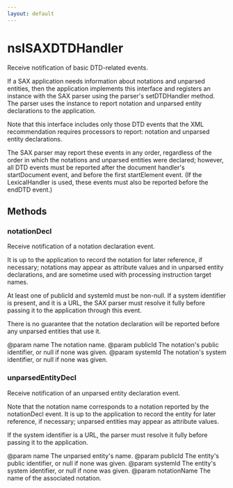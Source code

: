 ```yaml
---
layout: default
---
```


# nsISAXDTDHandler #

Receive notification of basic DTD-related events.

If a SAX application needs information about notations and
unparsed entities, then the application implements this interface
and registers an instance with the SAX parser using the parser's
setDTDHandler method. The parser uses the instance to report
notation and unparsed entity declarations to the application.

Note that this interface includes only those DTD events that the
XML recommendation requires processors to report: notation and
unparsed entity declarations.

The SAX parser may report these events in any order, regardless
of the order in which the notations and unparsed entities were
declared; however, all DTD events must be reported after the
document handler's startDocument event, and before the first
startElement event. (If the LexicalHandler is used, these events
must also be reported before the endDTD event.)


## Methods ##

### notationDecl ###

Receive notification of a notation declaration event.

It is up to the application to record the notation for later
reference, if necessary; notations may appear as attribute values
and in unparsed entity declarations, and are sometime used with
processing instruction target names.

At least one of publicId and systemId must be non-null. If a
system identifier is present, and it is a URL, the SAX parser
must resolve it fully before passing it to the application
through this event.

There is no guarantee that the notation declaration will be
reported before any unparsed entities that use it.

@param name The notation name.
@param publicId The notation's public identifier, or null if none was
                 given.
@param systemId The notation's system identifier, or null if none was
                 given.


### unparsedEntityDecl ###

Receive notification of an unparsed entity declaration event.

Note that the notation name corresponds to a notation reported
by the notationDecl event. It is up to the application to record
the entity for later reference, if necessary; unparsed entities
may appear as attribute values.

If the system identifier is a URL, the parser must resolve it
fully before passing it to the application.

@param name The unparsed entity's name.
@param publicId The entity's public identifier, or null if none was
                 given.
@param systemId The entity's system identifier, or null if none was
                 given.
@param notationName The name of the associated notation.

